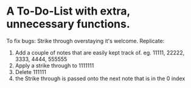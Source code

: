 
A To-Do-List with extra, unnecessary functions.
=======

To fix bugs: 
  Strike through overstaying it's welcome.
  Replicate:
  1. Add a couple of notes that are easily kept track of. eg. 11111, 22222, 3333, 4444, 555555
  2. Apply a strike through to 1111111
  3. Delete 111111
  4. the Strike through is passed onto the next note that is in the 0 index

